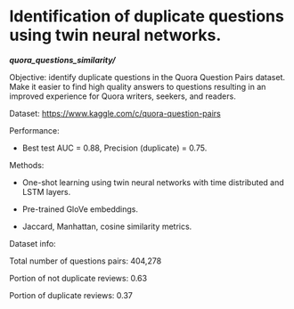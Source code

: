# Identification of duplicate questions using twin neural networks.

***quora_questions_similarity/***

Objective: identify duplicate questions in the Quora Question Pairs dataset. Make it easier to find high quality answers to questions resulting in an improved experience for Quora writers, seekers, and readers. 

Dataset: https://www.kaggle.com/c/quora-question-pairs

Performance:

- Best test AUC = 0.88, Precision (duplicate) = 0.75.

Methods: 

- One-shot learning using twin neural networks with time distributed and LSTM layers. 

- Pre-trained GloVe embeddings. 

- Jaccard, Manhattan, cosine similarity metrics.

Dataset info:

Total number of questions pairs: 404,278

Portion of not duplicate reviews: 0.63

Portion of duplicate reviews: 0.37

